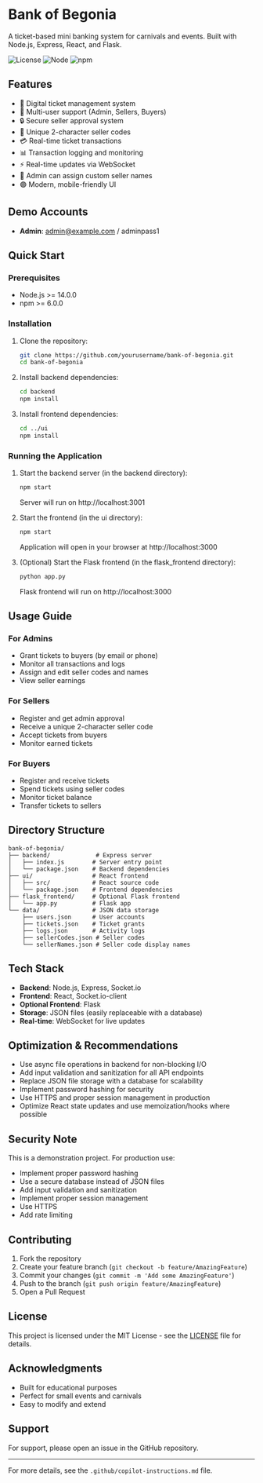 # Bank of Begonia

A ticket-based mini banking system for carnivals and events. Built with Node.js, Express, React, and Flask.

![License](https://img.shields.io/badge/license-MIT-blue.svg)
![Node](https://img.shields.io/badge/node->=14.0.0-green.svg)
![npm](https://img.shields.io/badge/npm->=6.0.0-red.svg)

## Features

- 🎫 Digital ticket management system
- 👥 Multi-user support (Admin, Sellers, Buyers)
- 🔒 Secure seller approval system
- 🎯 Unique 2-character seller codes
- 💳 Real-time ticket transactions
- 📊 Transaction logging and monitoring
- ⚡ Real-time updates via WebSocket
- 📝 Admin can assign custom seller names
- 🟣 Modern, mobile-friendly UI

## Demo Accounts

- **Admin**: admin@example.com / adminpass1

## Quick Start

### Prerequisites

- Node.js >= 14.0.0
- npm >= 6.0.0

### Installation

1. Clone the repository:
   ```bash
   git clone https://github.com/yourusername/bank-of-begonia.git
   cd bank-of-begonia
   ```

2. Install backend dependencies:
   ```bash
   cd backend
   npm install
   ```

3. Install frontend dependencies:
   ```bash
   cd ../ui
   npm install
   ```

### Running the Application

1. Start the backend server (in the backend directory):
   ```bash
   npm start
   ```
   Server will run on http://localhost:3001

2. Start the frontend (in the ui directory):
   ```bash
   npm start
   ```
   Application will open in your browser at http://localhost:3000

3. (Optional) Start the Flask frontend (in the flask_frontend directory):
   ```bash
   python app.py
   ```
   Flask frontend will run on http://localhost:3000

## Usage Guide

### For Admins
- Grant tickets to buyers (by email or phone)
- Monitor all transactions and logs
- Assign and edit seller codes and names
- View seller earnings

### For Sellers
- Register and get admin approval
- Receive a unique 2-character seller code
- Accept tickets from buyers
- Monitor earned tickets

### For Buyers
- Register and receive tickets
- Spend tickets using seller codes
- Monitor ticket balance
- Transfer tickets to sellers

## Directory Structure

```
bank-of-begonia/
├── backend/             # Express server
│   ├── index.js        # Server entry point
│   └── package.json    # Backend dependencies
├── ui/                 # React frontend
│   ├── src/            # React source code
│   └── package.json    # Frontend dependencies
├── flask_frontend/     # Optional Flask frontend
│   └── app.py          # Flask app
└── data/               # JSON data storage
    ├── users.json      # User accounts
    ├── tickets.json    # Ticket grants
    ├── logs.json       # Activity logs
    ├── sellerCodes.json # Seller codes
    └── sellerNames.json # Seller code display names
```

## Tech Stack

- **Backend**: Node.js, Express, Socket.io
- **Frontend**: React, Socket.io-client
- **Optional Frontend**: Flask
- **Storage**: JSON files (easily replaceable with a database)
- **Real-time**: WebSocket for live updates

## Optimization & Recommendations

- Use async file operations in backend for non-blocking I/O
- Add input validation and sanitization for all API endpoints
- Replace JSON file storage with a database for scalability
- Implement password hashing for security
- Use HTTPS and proper session management in production
- Optimize React state updates and use memoization/hooks where possible

## Security Note

This is a demonstration project. For production use:
- Implement proper password hashing
- Use a secure database instead of JSON files
- Add input validation and sanitization
- Implement proper session management
- Use HTTPS
- Add rate limiting

## Contributing

1. Fork the repository
2. Create your feature branch (`git checkout -b feature/AmazingFeature`)
3. Commit your changes (`git commit -m 'Add some AmazingFeature'`)
4. Push to the branch (`git push origin feature/AmazingFeature`)
5. Open a Pull Request

## License

This project is licensed under the MIT License - see the [LICENSE](LICENSE) file for details.

## Acknowledgments

- Built for educational purposes
- Perfect for small events and carnivals
- Easy to modify and extend

## Support

For support, please open an issue in the GitHub repository.

---

For more details, see the `.github/copilot-instructions.md` file.